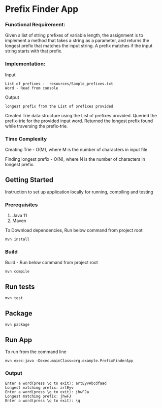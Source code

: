 # Prefix Finder App

### Functional Requirement:

Given a list of string prefixes of variable length, the assignment is to implement a method that takes a string as a parameter,
and returns the longest prefix that matches the input string. A prefix matches if the input string starts with that prefix.

### Implementation:

Input
```shell
List of prefixes -  resources/Sample_prefixes.txt
Word - Read from console 
````

Output
```shell
longest prefix from the List of prefixes provided
````

Created Trie data structure using the List of prefixes provided. Queried the prefix-trie for the provided input word.
Returned the longest prefix found while traversing the prefix-trie.

### Time Complexity 
Creating Trie - O(M), where M is the number of characters in input file

Finding longest prefix - O(N), where N is the number of characters in longest prefix.


## Getting Started

Instruction to set up application locally for running, compiling and testing

### Prerequisites

1. Java 11
2. Maven

To Download dependencies, Run below command from project root
```shell
mvn install
```

### Build

Build - Run below command from project root
```shell
mvn compile
```

## Run tests

```shell
mvn test
```
## Package

```shell
mvn package
```

## Run App

To run from the command line

```shell
mvn exec:java -Dexec.mainClass=org.example.PrefixFinderApp
```

### Output

```shell
Enter a word(press \q to exit): artEyvAbcdfaad
Longest matching prefix: artEyv
Enter a word(press \q to exit): jhwFJa
Longest matching prefix: jhwFJ
Enter a word(press \q to exit): \q

```

